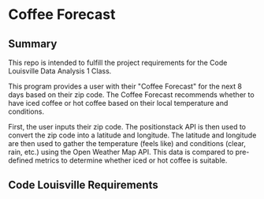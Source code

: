 # Coffee Forecast

## Summary
This repo is intended to fulfill the project requirements for the Code Louisville Data Analysis 1 Class.

This program provides a user with their "Coffee Forecast" for the next 8 days based on their zip code. The Coffee Forecast recommends whether to have iced coffee or hot coffee based on their local temperature and conditions. 

First, the user inputs their zip code. The positionstack API is then used to convert the zip code into a latitude and longitude. The latitude and longitude are then used to gather the temperature (feels like) and conditions (clear, rain, etc.) using the Open Weather Map API. This data is compared to pre-defined metrics to determine whether iced or hot coffee is suitable.

## Code Louisville Requirements